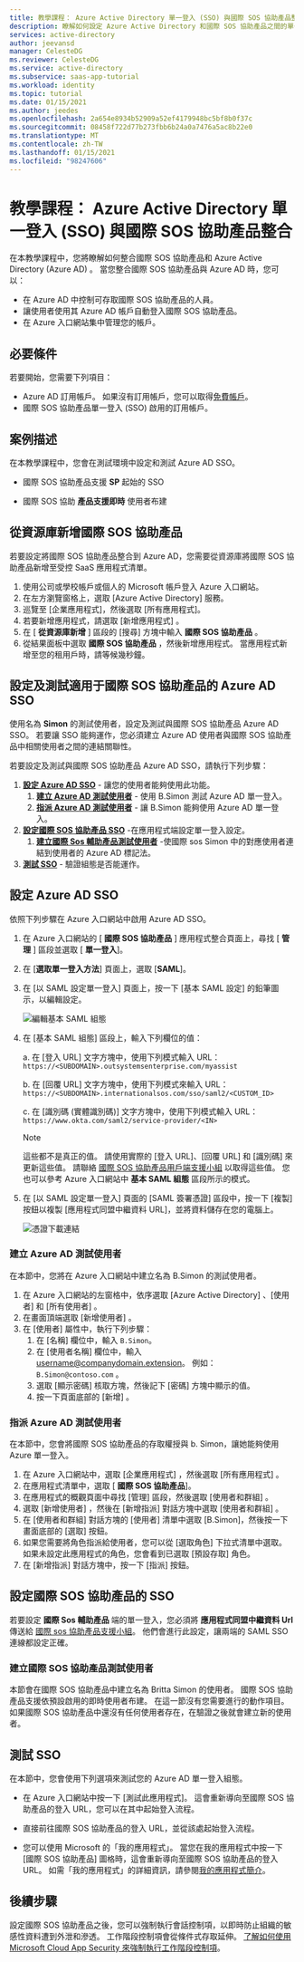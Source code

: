 ```yaml
---
title: 教學課程： Azure Active Directory 單一登入 (SSO) 與國際 SOS 協助產品整合 |Microsoft Docs
description: 瞭解如何設定 Azure Active Directory 和國際 SOS 協助產品之間的單一登入。
services: active-directory
author: jeevansd
manager: CelesteDG
ms.reviewer: CelesteDG
ms.service: active-directory
ms.subservice: saas-app-tutorial
ms.workload: identity
ms.topic: tutorial
ms.date: 01/15/2021
ms.author: jeedes
ms.openlocfilehash: 2a654e8934b52909a52ef4179948bc5bf8b0f37c
ms.sourcegitcommit: 08458f722d77b273fbb6b24a0a7476a5ac8b22e0
ms.translationtype: MT
ms.contentlocale: zh-TW
ms.lasthandoff: 01/15/2021
ms.locfileid: "98247606"
---
```

# <a name="tutorial-azure-active-directory-single-sign-on-sso-integration-with-international-sos-assistance-products"></a>教學課程： Azure Active Directory 單一登入 (SSO) 與國際 SOS 協助產品整合

在本教學課程中，您將瞭解如何整合國際 SOS 協助產品和 Azure Active Directory (Azure AD) 。 當您整合國際 SOS 協助產品與 Azure AD 時，您可以：

* 在 Azure AD 中控制可存取國際 SOS 協助產品的人員。
* 讓使用者使用其 Azure AD 帳戶自動登入國際 SOS 協助產品。
* 在 Azure 入口網站集中管理您的帳戶。

## <a name="prerequisites"></a>必要條件

若要開始，您需要下列項目：

* Azure AD 訂用帳戶。 如果沒有訂用帳戶，您可以取得[免費帳戶](https://azure.microsoft.com/free/)。
* 國際 SOS 協助產品單一登入 (SSO) 啟用的訂用帳戶。

## <a name="scenario-description"></a>案例描述

在本教學課程中，您會在測試環境中設定和測試 Azure AD SSO。

* 國際 SOS 協助產品支援 **SP** 起始的 SSO

* 國際 SOS 協助 **產品支援即時** 使用者布建


## <a name="adding-international-sos-assistance-products-from-the-gallery"></a>從資源庫新增國際 SOS 協助產品

若要設定將國際 SOS 協助產品整合到 Azure AD，您需要從資源庫將國際 SOS 協助產品新增至受控 SaaS 應用程式清單。

1. 使用公司或學校帳戶或個人的 Microsoft 帳戶登入 Azure 入口網站。
1. 在左方瀏覽窗格上，選取 [Azure Active Directory] 服務。
1. 巡覽至 [企業應用程式]，然後選取 [所有應用程式]。
1. 若要新增應用程式，請選取 [新增應用程式]  。
1. 在 [ **從資源庫新增** ] 區段的 [搜尋] 方塊中輸入 **國際 SOS 協助產品** 。
1. 從結果面板中選取 **國際 SOS 協助產品** ，然後新增應用程式。 當應用程式新增至您的租用戶時，請等候幾秒鐘。


## <a name="configure-and-test-azure-ad-sso-for-international-sos-assistance-products"></a>設定及測試適用于國際 SOS 協助產品的 Azure AD SSO

使用名為 **Simon** 的測試使用者，設定及測試與國際 SOS 協助產品 Azure AD SSO。 若要讓 SSO 能夠運作，您必須建立 Azure AD 使用者與國際 SOS 協助產品中相關使用者之間的連結關聯性。

若要設定及測試與國際 SOS 協助產品 Azure AD SSO，請執行下列步驟：

1. **[設定 Azure AD SSO](#configure-azure-ad-sso)** - 讓您的使用者能夠使用此功能。
    1. **[建立 Azure AD 測試使用者](#create-an-azure-ad-test-user)** - 使用 B.Simon 測試 Azure AD 單一登入。
    1. **[指派 Azure AD 測試使用者](#assign-the-azure-ad-test-user)** - 讓 B.Simon 能夠使用 Azure AD 單一登入。
1. **[設定國際 SOS 協助產品 SSO](#configure-international-sos-assistance-products-sso)** -在應用程式端設定單一登入設定。
    1. **[建立國際 Sos 輔助產品測試使用者](#create-international-sos-assistance-products-test-user)** -使國際 sos Simon 中的對應使用者連結到使用者的 Azure AD 標記法。
1. **[測試 SSO](#test-sso)** - 驗證組態是否能運作。

## <a name="configure-azure-ad-sso"></a>設定 Azure AD SSO

依照下列步驟在 Azure 入口網站中啟用 Azure AD SSO。

1. 在 Azure 入口網站的 [ **國際 SOS 協助產品** ] 應用程式整合頁面上，尋找 [ **管理** ] 區段並選取 [ **單一登入**]。
1. 在 [**選取單一登入方法**] 頁面上，選取 [**SAML**]。
1. 在 [以 SAML 設定單一登入] 頁面上，按一下 [基本 SAML 設定] 的鉛筆圖示，以編輯設定。

   ![編輯基本 SAML 組態](common/edit-urls.png)

1. 在 [基本 SAML 組態]  區段上，輸入下列欄位的值：

    a. 在 [登入 URL]  文字方塊中，使用下列模式輸入 URL：`https://<SUBDOMAIN>.outsystemsenterprise.com/myassist`

    b. 在 [回覆 URL] 文字方塊中，使用下列模式來輸入 URL：`https://<SUBDOMAIN>.internationalsos.com/sso/saml2/<CUSTOM_ID>`

    c. 在 [識別碼 (實體識別碼)]  文字方塊中，使用下列模式輸入 URL：`https://www.okta.com/saml2/service-provider/<IN>`

    > [!NOTE]
    > 這些都不是真正的值。 請使用實際的 [登入 URL]、[回覆 URL] 和 [識別碼] 來更新這些值。 請聯絡 [國際 SOS 協助產品用戶端支援小組](mailto:onlinehelp@internationalsos.com) 以取得這些值。 您也可以參考 Azure 入口網站中 **基本 SAML 組態** 區段所示的模式。

1. 在 [以 SAML 設定單一登入] 頁面的 [SAML 簽署憑證] 區段中，按一下 [複製] 按鈕以複製 [應用程式同盟中繼資料 URL]，並將資料儲存在您的電腦上。

    ![憑證下載連結](common/copy-metadataurl.png)
### <a name="create-an-azure-ad-test-user"></a>建立 Azure AD 測試使用者

在本節中，您將在 Azure 入口網站中建立名為 B.Simon 的測試使用者。

1. 在 Azure 入口網站的左窗格中，依序選取 [Azure Active Directory]  、[使用者]  和 [所有使用者]  。
1. 在畫面頂端選取 [新增使用者]  。
1. 在 [使用者]  屬性中，執行下列步驟：
   1. 在 [名稱]  欄位中，輸入 `B.Simon`。  
   1. 在 [使用者名稱]  欄位中，輸入 username@companydomain.extension。 例如： `B.Simon@contoso.com` 。
   1. 選取 [顯示密碼]  核取方塊，然後記下 [密碼]  方塊中顯示的值。
   1. 按一下頁面底部的 [新增]  。

### <a name="assign-the-azure-ad-test-user"></a>指派 Azure AD 測試使用者

在本節中，您會將國際 SOS 協助產品的存取權授與 b. Simon，讓她能夠使用 Azure 單一登入。

1. 在 Azure 入口網站中，選取 [企業應用程式]  ，然後選取 [所有應用程式]  。
1. 在應用程式清單中，選取 [ **國際 SOS 協助產品**]。
1. 在應用程式的概觀頁面中尋找 [管理]  區段，然後選取 [使用者和群組]  。
1. 選取 [新增使用者]  ，然後在 [新增指派]  對話方塊中選取 [使用者和群組]  。
1. 在 [使用者和群組] 對話方塊的 [使用者] 清單中選取 [B.Simon]，然後按一下畫面底部的 [選取] 按鈕。
1. 如果您需要將角色指派給使用者，您可以從 [選取角色] 下拉式清單中選取。 如果未設定此應用程式的角色，您會看到已選取 [預設存取] 角色。
1. 在 [新增指派]  對話方塊中，按一下 [指派]  按鈕。

## <a name="configure-international-sos-assistance-products-sso"></a>設定國際 SOS 協助產品的 SSO

若要設定 **國際 Sos 輔助產品** 端的單一登入，您必須將 **應用程式同盟中繼資料 Url** 傳送給 [國際 sos 協助產品支援小組](mailto:onlinehelp@internationalsos.com)。 他們會進行此設定，讓兩端的 SAML SSO 連線都設定正確。

### <a name="create-international-sos-assistance-products-test-user"></a>建立國際 SOS 協助產品測試使用者

本節會在國際 SOS 協助產品中建立名為 Britta Simon 的使用者。 國際 SOS 協助產品支援依預設啟用的即時使用者布建。 在這一節沒有您需要進行的動作項目。 如果國際 SOS 協助產品中還沒有任何使用者存在，在驗證之後就會建立新的使用者。

## <a name="test-sso"></a>測試 SSO 

在本節中，您會使用下列選項來測試您的 Azure AD 單一登入組態。 

* 在 Azure 入口網站中按一下 [測試此應用程式]。 這會重新導向至國際 SOS 協助產品的登入 URL，您可以在其中起始登入流程。 

* 直接前往國際 SOS 協助產品的登入 URL，並從該處起始登入流程。

* 您可以使用 Microsoft 的「我的應用程式」。 當您在我的應用程式中按一下 [國際 SOS 協助產品] 圖格時，這會重新導向至國際 SOS 協助產品的登入 URL。 如需「我的應用程式」的詳細資訊，請參閱[我的應用程式簡介](https://docs.microsoft.com/azure/active-directory/active-directory-saas-access-panel-introduction)。


## <a name="next-steps"></a>後續步驟

設定國際 SOS 協助產品之後，您可以強制執行會話控制項，以即時防止組織的敏感性資料遭到外泄和滲透。 工作階段控制項會從條件式存取延伸。 [了解如何使用 Microsoft Cloud App Security 來強制執行工作階段控制項](https://docs.microsoft.com/cloud-app-security/proxy-deployment-any-app)。


